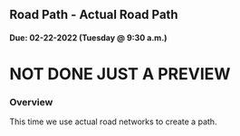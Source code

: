 ## Road Path - Actual Road Path
#### Due: 02-22-2022 (Tuesday @ 9:30 a.m.)

# NOT DONE JUST A PREVIEW

### Overview

This time we use actual road networks to create a path.